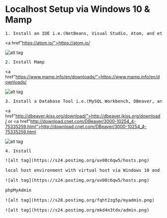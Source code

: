 # Localhost Setup via Windows 10 & Mamp

<pre>1. Install an IDE i.e.(NetBeans, Visual Studio, Atom, and etc.)</pre>
<a href"https://atom.io/">https://atom.io/</a>

![alt tag](https://s30.postimg.org/3lh0b6cq9/atom.png)

<pre>2. Install Mamp</pre>
<a href"https://www.mamp.info/en/downloads/">https://www.mamp.info/en/downloads/</a>

![alt tag](https://s27.postimg.org/okg8se05f/mamp.png)

<pre>3. Install a Database Tool i.e.(MySQL Workbench, DBeaver, and etc.)</pre>
<a href"http://dbeaver.jkiss.org/download/">http://dbeaver.jkiss.org/download/</a>
or
<a href"http://download.cnet.com/DBeaver/3000-10254_4-75335259.html">http://download.cnet.com/DBeaver/3000-10254_4-75335259.html</a>

![alt tag](https://s30.postimg.org/x5hm42co1/dbeaver.png)

<pre>4. Install <pre>
![alt tag](https://s24.postimg.org/uv08c6qw5/hosts.png)

local host environment with virtual host via Windows 10 and Mamp

![alt tag](https://s24.postimg.org/uv08c6qw5/hosts.png)

phpMyAdmin

![alt tag](https://s28.postimg.org/fqht2zg5p/myadmin.png)

![alt tag](https://s24.postimg.org/mkd4n3tdx/admin.png)
